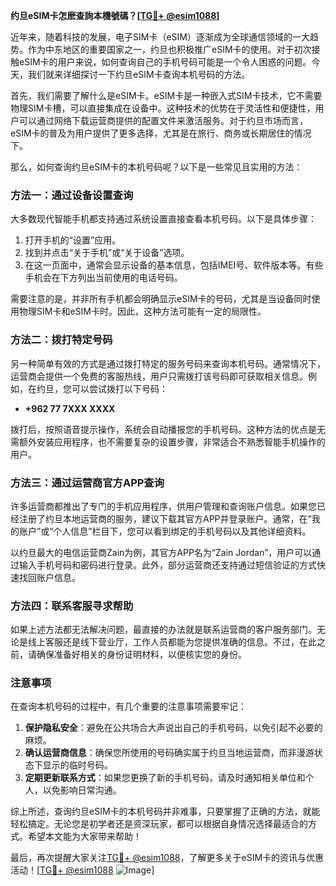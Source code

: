 **约旦eSIM卡怎麽查詢本機號碼？[[TG💪+ @esim1088](https://t.me/s/esim1088)]**

近年来，随着科技的发展，电子SIM卡（eSIM）逐渐成为全球通信领域的一大趋势。作为中东地区的重要国家之一，约旦也积极推广eSIM卡的使用。对于初次接触eSIM卡的用户来说，如何查询自己的手机号码可能是一个令人困惑的问题。今天，我们就来详细探讨一下约旦eSIM卡查询本机号码的方法。

首先，我们需要了解什么是eSIM卡。eSIM卡是一种嵌入式SIM卡技术，它不需要物理SIM卡槽，可以直接集成在设备中。这种技术的优势在于灵活性和便捷性，用户可以通过网络下载运营商提供的配置文件来激活服务。对于约旦市场而言，eSIM卡的普及为用户提供了更多选择，尤其是在旅行、商务或长期居住的情况下。

那么，如何查询约旦eSIM卡的本机号码呢？以下是一些常见且实用的方法：

### 方法一：通过设备设置查询

大多数现代智能手机都支持通过系统设置直接查看本机号码。以下是具体步骤：

1. 打开手机的“设置”应用。
2. 找到并点击“关于手机”或“关于设备”选项。
3. 在这一页面中，通常会显示设备的基本信息，包括IMEI号、软件版本等。有些手机会在下方列出当前使用的电话号码。

需要注意的是，并非所有手机都会明确显示eSIM卡的号码，尤其是当设备同时使用物理SIM卡和eSIM卡时。因此，这种方法可能有一定的局限性。

### 方法二：拨打特定号码

另一种简单有效的方式是通过拨打特定的服务号码来查询本机号码。通常情况下，运营商会提供一个免费的客服热线，用户只需拨打该号码即可获取相关信息。例如，在约旦，您可以尝试拨打以下号码：

- **+962 77 7XXX XXXX**

拨打后，按照语音提示操作，系统会自动播报您的手机号码。这种方法的优点是无需额外安装应用程序，也不需要复杂的设置步骤，非常适合不熟悉智能手机操作的用户。

### 方法三：通过运营商官方APP查询

许多运营商都推出了专门的手机应用程序，供用户管理和查询账户信息。如果您已经注册了约旦本地运营商的服务，建议下载其官方APP并登录账户。通常，在“我的账户”或“个人信息”栏目下，您可以看到绑定的手机号码以及其他详细资料。

以约旦最大的电信运营商Zain为例，其官方APP名为“Zain Jordan”，用户可以通过输入手机号码和密码进行登录。此外，部分运营商还支持通过短信验证的方式快速找回账户信息。

### 方法四：联系客服寻求帮助

如果上述方法都无法解决问题，最直接的办法就是联系运营商的客户服务部门。无论是线上客服还是线下营业厅，工作人员都能为您提供准确的信息。不过，在此之前，请确保准备好相关的身份证明材料，以便核实您的身份。

### 注意事项

在查询本机号码的过程中，有几个重要的注意事项需要牢记：

1. **保护隐私安全**：避免在公共场合大声说出自己的手机号码，以免引起不必要的麻烦。
2. **确认运营商信息**：确保您所使用的号码确实属于约旦当地运营商，而非漫游状态下显示的临时号码。
3. **定期更新联系方式**：如果您更换了新的手机号码，请及时通知相关单位和个人，以免影响日常沟通。

综上所述，查询约旦eSIM卡的本机号码并非难事，只要掌握了正确的方法，就能轻松搞定。无论您是初学者还是资深玩家，都可以根据自身情况选择最适合的方式。希望本文能为大家带来帮助！

最后，再次提醒大家关注[TG💪+ @esim1088](https://t.me/s/esim1088)，了解更多关于eSIM卡的资讯与优惠活动！[[TG💪+ @esim1088](https://t.me/s/esim1088) ![Image](https://i.postimg.cc/4NQfJmqS/Snipaste-2025-05-13-00-14-12.png)]